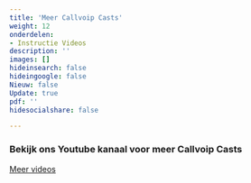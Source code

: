 ```yaml
---
title: 'Meer Callvoip Casts'
weight: 12
onderdelen:
- Instructie Videos
description: ''
images: []
hideinsearch: false
hideingoogle: false
Nieuw: false
Update: true
pdf: ''
hidesocialshare: false

---
```

<h3>Bekijk ons Youtube kanaal voor meer Callvoip Casts</h3>

<a href="https://www.youtube.com/channel/UCG7dLA7YIqALqrIMwyHmMiw/videos" class="button">Meer videos</a>
